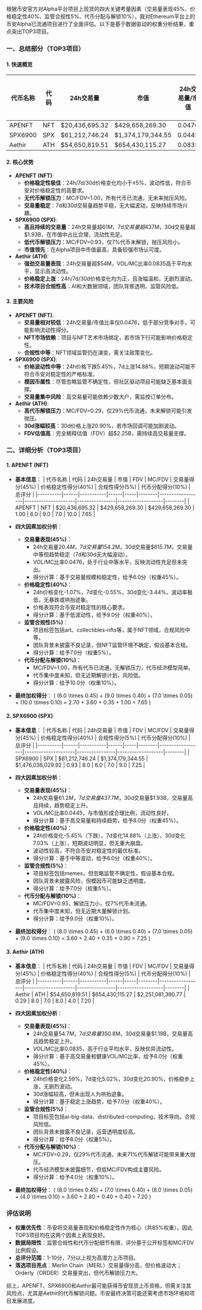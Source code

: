 根据币安官方对Alpha平台项目上现货的四大关键考量因素（交易量表现45%、价格稳定性40%、监管合规性5%、代币分配与解锁10%），我对Ethereum平台上的币安Alpha已流通项目进行了全面评估。以下是基于数据驱动的权重分析结果，重点突出TOP3项目。

### 一、总结部分（TOP3项目）

#### 1. 快速概览
| 代币名称 | 代码 | 24h交易量 | 市值 | 24h交易量/市值 | FDV | MC/FDV | 总评分(1-10分) |
|----------|------|-----------|------|----------------|-----|--------|----------------|
| APENFT | NFT | $20,436,695.32 | $429,658,269.30 | 0.0476 | $429,658,269.30 | 1.00 | 7.65 |
| SPX6900 | SPX | $61,212,746.24 | $1,374,179,344.55 | 0.0445 | $1,476,036,029.92 | 0.93 | 7.25 |
| Aethir | ATH | $54,650,819.51 | $654,430,115.27 | 0.0835 | $2,251,081,390.77 | 0.29 | 7.20 |

#### 2. 核心优势
- **APENFT (NFT)**:
  - **价格稳定性极佳**：24h/7d/30d价格变化均小于±5%，波动性低，符合币安对价格稳定性的高要求。
  - **无代币解锁压力**：MC/FDV=1.00，所有代币已流通，无未来抛压风险。
  - **交易量稳定**：7d和30d交易量趋势平稳，无大幅波动，反映持续市场兴趣。
- **SPX6900 (SPX)**:
  - **高且持续的交易量**：24h交易量超$61M，7d交易量超$437M，30d交易量超$1.93B，在市值中占比合理，流动性充足。
  - **低代币解锁压力**：MC/FDV=0.93，仅7%代币未解锁，抛压风险小。
  - **市值领先**：在Alpha项目中市值最高，具备较强市场认可度。
- **Aethir (ATH)**:
  - **强劲交易量表现**：24h交易量超$54M，VOL/MC比率0.0835高于平均水平，显示高流动性。
  - **价格稳定上涨**：24h/7d/30d价格变化均为正，且涨幅温和，无剧烈波动。
  - **技术项目合规性高**：AI和大数据领域，团队背景透明，监管风险低。

#### 3. 主要风险
- **APENFT (NFT)**:
  - **交易量相对较低**：24h交易量/市值比率仅0.0476，低于部分竞争对手，可能影响流动性得分。
  - **NFT市场依赖**：项目与NFT艺术市场绑定，若市场下行可能影响价格稳定性。
  - **合规性中等**：NFT领域监管仍在演变，需关注政策变化。
- **SPX6900 (SPX)**:
  - **价格波动性中等**：24h价格下跌5.45%，7d上涨14.88%，短期波动可能不符合币安对稳定性的严格标准。
  - **模因币属性**：尽管忽略监管不确定性，但社区驱动项目可能缺乏基本面支撑。
  - **交易量集中风险**：高交易量可能依赖少数大户，需监控订单分布。
- **Aethir (ATH)**:
  - **高代币解锁压力**：MC/FDV=0.29，仅29%代币流通，未来解锁可能引发抛压。
  - **30d涨幅较高**：30d价格上涨20.90%，若市场回调可能加剧波动。
  - **FDV估值高**：完全稀释估值（FDV）超$2.25B，需持续高交易量支撑。

### 二、详细分析（TOP3项目）

#### 1. APENFT (NFT)
- **基本信息**：
  | 代币名称 | 代码 | 24h交易量 | 市值 | FDV | MC/FDV | 交易量得分(45%) | 价格稳定性得分(40%) | 合规性得分(5%) | 代币分配得分(10%) | 总评分 |
  |----------|------|-----------|------|-----|--------|------------------|---------------------|----------------|-------------------|--------|
  | APENFT | NFT | $20,436,695.32 | $429,658,269.30 | $429,658,269.30 | 1.00 | 6.0 | 9.0 | 7.0 | 10.0 | 7.65 |

- **四大因素加权分析**：
  - **交易量表现(45%)**：
    - 24h交易量$20.4M，7d交易量$154.2M，30d交易量$615.7M，交易量中等但趋势稳定（7d和30d无大幅波动）。
    - VOL/MC比率0.0476，处于行业中等水平，反映流动性充足但未突出。
    - 得分计算：基于交易量规模和稳定性，给予6.0分（权重45%）。
  - **价格稳定性(40%)**：
    - 24h价格变化-1.07%，7d变化-0.55%，30d变化-3.44%，波动率极低，无暴跌或哄抬迹象。
    - 价格表现符合币安对稳定性的核心要求。
    - 得分计算：基于低波动性，给予9.0分（权重40%）。
  - **监管合规性(5%)**：
    - 项目标签包括art、collectibles-nfts等，属于NFT领域，合规风险中等。
    - 团队背景未披露不良记录，但NFT监管环境不确定，假设基本合规。
    - 得分计算：给予7.0分（权重5%）。
  - **代币分配与解锁(10%)**：
    - MC/FDV=1.00，所有代币已流通，无解锁压力，代币经济模型简单。
    - 代币集中度未知，但无近期解锁计划，风险低。
    - 得分计算：给予10.0分（权重10%）。
- **最终加权得分**：
  \( (6.0 \times 0.45) + (9.0 \times 0.40) + (7.0 \times 0.05) + (10.0 \times 0.10) = 2.70 + 3.60 + 0.35 + 1.00 = 7.65 \)

#### 2. SPX6900 (SPX)
- **基本信息**：
  | 代币名称 | 代码 | 24h交易量 | 市值 | FDV | MC/FDV | 交易量得分(45%) | 价格稳定性得分(40%) | 合规性得分(5%) | 代币分配得分(10%) | 总评分 |
  |----------|------|-----------|------|-----|--------|------------------|---------------------|----------------|-------------------|--------|
  | SPX6900 | SPX | $61,212,746.24 | $1,374,179,344.55 | $1,476,036,029.92 | 0.93 | 8.0 | 6.0 | 7.0 | 9.0 | 7.25 |

- **四大因素加权分析**：
  - **交易量表现(45%)**：
    - 24h交易量$61.2M，7d交易量$437.7M，30d交易量$1.93B，交易量高且持续，趋势稳定上升。
    - VOL/MC比率0.0445，与市值形成合理比例，流动性良好。
    - 得分计算：基于高交易量和持续趋势，给予8.0分（权重45%）。
  - **价格稳定性(40%)**：
    - 24h价格变化-5.45%（下跌），7d变化14.88%（上涨），30d变化7.03%（上涨），短期波动明显，但无重大崩盘。
    - 波动性较高，不符合币安对稳定性的最优标准。
    - 得分计算：基于中等波动，给予6.0分（权重40%）。
  - **监管合规性(5%)**：
    - 项目标签包括memes，但忽略监管不确定性，假设基本合规。
    - 团队背景未披露风险，但模因币可能缺乏透明度。
    - 得分计算：给予7.0分（权重5%）。
  - **代币分配与解锁(10%)**：
    - MC/FDV=0.93，解锁压力小，仅7%代币未流通。
    - 代币集中度未知，但无近期大量解锁计划。
    - 得分计算：给予9.0分（权重10%）。
- **最终加权得分**：
  \( (8.0 \times 0.45) + (6.0 \times 0.40) + (7.0 \times 0.05) + (9.0 \times 0.10) = 3.60 + 2.40 + 0.35 + 0.90 = 7.25 \)

#### 3. Aethir (ATH)
- **基本信息**：
  | 代币名称 | 代码 | 24h交易量 | 市值 | FDV | MC/FDV | 交易量得分(45%) | 价格稳定性得分(40%) | 合规性得分(5%) | 代币分配得分(10%) | 总评分 |
  |----------|------|-----------|------|-----|--------|------------------|---------------------|----------------|-------------------|--------|
  | Aethir | ATH | $54,650,819.51 | $654,430,115.27 | $2,251,081,390.77 | 0.29 | 8.0 | 7.0 | 8.0 | 4.0 | 7.20 |

- **四大因素加权分析**：
  - **交易量表现(45%)**：
    - 24h交易量$54.7M，7d交易量$350.8M，30d交易量$1.19B，交易量高且趋势稳定上升。
    - VOL/MC比率0.0835，高于行业平均水平，反映优异流动性。
    - 得分计算：基于高交易量和健康VOL/MC比率，给予8.0分（权重45%）。
  - **价格稳定性(40%)**：
    - 24h价格变化2.59%，7d变化5.02%，30d变化20.90%，价格稳步上涨，无剧烈波动。
    - 30d涨幅较高，但未出现人为哄抬迹象。
    - 得分计算：基于稳定上涨趋势，给予7.0分（权重40%）。
  - **监管合规性(5%)**：
    - 项目标签包括ai-big-data、distributed-computing，技术导向，合规风险低。
    - 团队背景未披露不良记录，运营透明度较高。
    - 得分计算：给予8.0分（权重5%）。
  - **代币分配与解锁(10%)**：
    - MC/FDV=0.29，仅29%代币流通，未来71%代币解锁可能带来重大抛压。
    - 代币经济模型未披露细节，但低MC/FDV构成主要风险。
    - 得分计算：给予4.0分（权重10%）。
- **最终加权得分**：
  \( (8.0 \times 0.45) + (7.0 \times 0.40) + (8.0 \times 0.05) + (4.0 \times 0.10) = 3.60 + 2.80 + 0.40 + 0.40 = 7.20 \)

### 评估说明
- **权重优先性**：币安将交易量表现和价格稳定性作为核心（共85%权重），因此TOP3项目均在这两个因素上表现良好。
- **数据局限性**：监管合规性和代币分配细节有限，评分基于公开标签和MC/FDV比例假设。
- **总评分范围**：1-10分，7分以上视为高潜力上币项目。
- **落选项目亮点**：Merlin Chain（MERL）交易量得分高，但价格波动大；Orderly（ORDER）交易量突出，但代币解锁压力大。

综上，APENFT、SPX6900和Aethir最可能获得币安现货上币资格，但需关注其风险点，尤其是Aethir的代币解锁问题。币安最终决策可能还需考虑市场环境和项目发展进度。